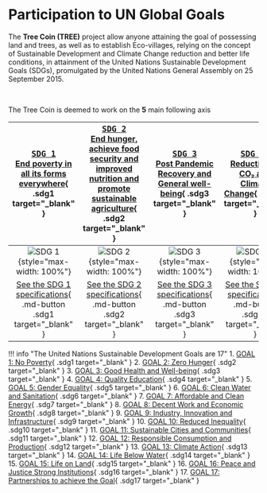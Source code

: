 
# Participation to UN Global Goals
The **Tree Coin (TREE)** project allow anyone attaining the goal of possessing land and trees, as well as to establish Eco-villages, relying on the concept of Sustainable Development and Climate Change reduction and better life conditions, in attainment of the United Nations Sustainable Development Goals (SDGs), promulgated by the United Nations General Assembly on 25 September 2015.

<br>

The Tree Coin is deemed to work on the **5** main following axis

| [<big>`SDG 1`</big><br>End poverty in all its forms everywhere](https://sdgs.un.org/goals/goal1){ .sdg1 target="_blank" } | [<big>`SDG 2`</big><br>End hunger, achieve food security and improved nutrition and promote sustainable agriculture](https://sdgs.un.org/goals/goal2){ .sdg2 target="_blank" } | [<big>`SDG 3`</big><br>Post Pandemic Recovery and General well-being](https://sdgs.un.org/goals/goal3){ .sdg3 target="_blank" } | [<big>`SDG 13`</big><br>Reduction of CO₂ and Climate Change](https://sdgs.un.org/goals/goal13){ .sdg13 target="_blank" } | [<big>`SDG 15`</big><br>Reforestation, and Life on Earth](https://sdgs.un.org/goals/goal15){ .sdg15 target="_blank" } |
|:---:|:---:|:---:|:---:|:---:|
| ![SDG 1](../assets/images/E_WEB_01.png){style="max-width: 100%"} | ![SDG 2](../assets/images/E_WEB_02.png){style="max-width: 100%"} | ![SDG 3](../assets/images/E_WEB_03.png){style="max-width: 100%"} | ![SDG 13](../assets/images/E_WEB_13.png){style="max-width: 100%"} | ![SDG 15](../assets/images/E_WEB_15.png){style="max-width: 100%"} |
| [See the SDG 1 specifications](https://sdgs.un.org/goals/goal1){ .md-button .sdg1 target="_blank" } | [See the SDG 2 specifications](https://sdgs.un.org/goals/goal2){ .md-button .sdg2 target="_blank" } | [See the SDG 3 specifications](https://sdgs.un.org/goals/goal3){ .md-button .sdg3 target="_blank" } | [See the SDG 13 specifications](https://sdgs.un.org/goals/goal13){ .md-button .sdg13 target="_blank" } | [See the SDG 15 specifications](https://sdgs.un.org/goals/goal15){ .md-button .sdg15 target="_blank"} |


<!-- 1.	Post Pandemic Recovery and General well-being ([SDG 3](https://sdgs.un.org/goals/goal3){target="_blank"})
2.	Reduction of CO₂ and Climate Change ([SDG 13](https://sdgs.un.org/goals/goal13){target="_blank"})
3.	Reforestation, and Life on Earth ([SDG 15](https://sdgs.un.org/goals/goal15){target="_blank"}) -->

!!! info "The United Nations Sustainable Development Goals are 17"
    1.	[GOAL 1: No Poverty](https://www.un.org/development/desa/disabilities/envision2030-goal1.html){ .sdg1 target="_blank" }
    2.	[GOAL 2: Zero Hunger](http://www.un.org/development/desa/disabilities/envision2030-goal2.html){ .sdg2 target="_blank" }
    3.	[GOAL 3: Good Health and Well-being](http://www.un.org/development/desa/disabilities/envision2030-goal3.html){ .sdg3 target="_blank" }
    4.	[GOAL 4: Quality Education](http://www.un.org/development/desa/disabilities/envision2030-goal4.html){ .sdg4 target="_blank" }
    5.	[GOAL 5: Gender Equality](http://www.un.org/development/desa/disabilities/envision2030-goal5.html){ .sdg5 target="_blank" }
    6.	[GOAL 6: Clean Water and Sanitation](http://www.un.org/development/desa/disabilities/envision2030-goal6.html){ .sdg6 target="_blank" }
    7.	[GOAL 7: Affordable and Clean Energy](http://www.un.org/development/desa/disabilities/envision2030-goal7.html){ .sdg7 target="_blank" }
    8.	[GOAL 8: Decent Work and Economic Growth](http://www.un.org/development/desa/disabilities/envision2030-goal8.html){ .sdg8 target="_blank" }
    9.	[GOAL 9: Industry, Innovation and Infrastructure](http://www.un.org/development/desa/disabilities/envision2030-goal9.html){ .sdg9 target="_blank" }
    10.	[GOAL 10: Reduced Inequality](http://www.un.org/development/desa/disabilities/envision2030-goal10.html){ .sdg10 target="_blank" }
    11.	[GOAL 11: Sustainable Cities and Communities](http://www.un.org/development/desa/disabilities/envision2030-goal11.html){ .sdg11 target="_blank" }
    12.	[GOAL 12: Responsible Consumption and Production](http://www.un.org/development/desa/disabilities/envision2030-goal12.html){ .sdg12 target="_blank" }
    13.	[GOAL 13: Climate Action](http://www.un.org/development/desa/disabilities/envision2030-goal13.html){ .sdg13 target="_blank" }
    14.	[GOAL 14: Life Below Water](http://www.un.org/development/desa/disabilities/envision2030-goal14.html){ .sdg14 target="_blank" }
    15.	[GOAL 15: Life on Land](http://www.un.org/development/desa/disabilities/envision2030-goal15.html){ .sdg15 target="_blank" }
    16.	[GOAL 16: Peace and Justice Strong Institutions](http://www.un.org/development/desa/disabilities/envision2030-goal16.html){ .sdg16 target="_blank" }
    17.	[GOAL 17: Partnerships to achieve the Goal](http://www.un.org/development/desa/disabilities/envision2030-goal17.html){ .sdg17 target="_blank" }

